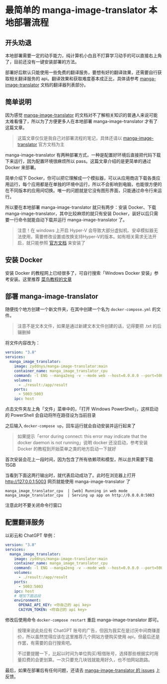 # 最简单的 manga-image-translator 本地部署流程

## 开头劝退

本地部署需要一定的动手能力，纯计算机小白且不打算学习动手的可以直接右上角了，目前还没有一键安装部署的方法。

部署好后默认只能使用一些免费的翻译服务，要想有好的翻译效果，还需要自行获取相关翻译服务的 api。翻译效果和获取难度基本成正比，具体请参考 [manga-image-translator](https://github.com/zyddnys/manga-image-translator/blob/main/README_CN.md#翻译器列表) 文档的翻译器列表部分。

## 简单说明

因为感觉 [manga-image-translator](https://github.com/zyddnys/manga-image-translator/blob/main/README_CN.md) 的文档对不了解相关知识的普通人来说可能太难看懂了，所以为了方便更多人在本地部署 manga-image-translator 才有了这篇文章。

> 这篇文章仅仅是我自己对部署流程的笔记，具体还请以 [manga-image-translator](https://github.com/zyddnys/manga-image-translator/blob/main/README_CN.md) 官方文档为主

manga-image-translator 有两种部署方式，一种是配置好环境后直接把代码下载下来运行，因为配置环境很麻烦所以 pass。这篇文章介绍的是更简单的通过 Docker 来部署。

简单介绍下 Docker，你可以把它理解成一个模拟器，可以从应用商店下载各类应用运行，每个应用都是在单独的环境中运行，所以不会影响到电脑，也能很方便的在不同版本的应用间切换。唯一的问题就是它没有图形界面，只能通过命令行来运行。

所以要在本地部署 manga-image-translator 就只有两步：安装 Docker、下载 manga-image-translator，其中比较麻烦的就只有安装 Docker，装好以后只需要一行命令就能自动下载并运行 manga-image-translator 了。

> 注意！在 windows 上开启 Hyper-V 会导致大部分虚拟机、安卓模拟器无法使用，需要修改设置或改换支持Hyper-V的版本。如有相关需求无法开启，就只能参照 [官方文档](https://github.com/zyddnys/manga-image-translator/blob/main/README_CN.md#使用说明) 来安装了

## 安装 Docker

安装 Docker 的教程网上已经很多了，可自行搜索「Windows Docker 安装」参考安装。这里推荐 [菜鸟教程的文章](https://www.runoob.com/docker/windows-docker-install.html)

## 部署 manga-image-translator

随便找个地方创建一个新文件夹，在其中创建一个名为 `docker-compose.yml` 的文件。

>注意不是文本文件，如果是通过新建文本文件创建的话，记得要把 .txt 的后辍删掉

将文件内容改为：

```yaml
version: "3.8"
services:
  manga_image_translator:
    image: zyddnys/manga-image-translator:main
    container_name: manga_image_translator_cpu
    command: -l ENG --manga2eng -v --mode web --host=0.0.0.0 --port=5003
    volumes:
      - ./result:/app/result
    ports:
      - 5003:5003
    ipc: host
```

点击文件夹左上角「文件」菜单中的，「打开 Windows PowerShell」，这样启动的 PowerShell 会自动将所在路径设为当前目录

之后输入 `docker-compose up`，回车运行就会自动安装并运行起来了

> 如果提示「error during connect: this error may indicate that the docker daemon is not running」说明 docker 还没启动，参考安装 Docker 的教程到开始菜单之类的地方启动一下就好

首次安装会花上一段时间，因为包含了所有依赖项和模型，所以总共需要下载 15GB

当看到下面这两行输出时，就代表启动成功了。此时在浏览器上打开 <http://127.0.0.1:5003> 网页就能使用 manga-image-translator 了

```
manga_image_translator_cpu  | [web] Running in web mode
manga_image_translator_cpu  | Serving up app on http://0.0.0.0:5003
```

注意此时不要关闭命令行窗口

## 配置翻译服务

以彩云和 ChatGPT 举例：

```yaml
version: "3.8"
services:
  manga_image_translator:
    image: zyddnys/manga-image-translator:main
    container_name: manga_image_translator_cpu
    command: -l ENG --manga2eng -v --mode web --host=0.0.0.0 --port=5003
    volumes:
      - ./result:/app/result
    ports:
      - 5003:5003
    ipc: host
    # 增加下面这段
    environment:
      OPENAI_API_KEY: <你自己的 api key>
      CAIYUN_TOKEN: <你自己的 api key>
```

修改后使用命令 `docker-compose restart` 重启 manga-image-translator 即可。

> 按理来说此处应有 ChatGPT 账号的广告，但因为我实在是讨厌中间商赚差价，所以虽然觉得应该在这里推荐几个网站方便购买使用 api，但最后还是作罢，有需要的自行搜索吧。
>
> 不过要提醒一下，比起以时间为单位购买/租借账号，选择那些根据实时用量扣费的会更划算。一次只要充几块钱就能用好久，也不怕网站跑路。

最后，如果在部署后有任何问题，还请去 [manga-image-translator 的 issues](https://github.com/zyddnys/manga-image-translator/issues) 上反馈。
